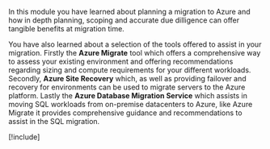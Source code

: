 In this module you have learned about planning a migration to Azure and how in depth planning, scoping and accurate due dilligence can offer tangible benefits at migration time.

You have also learned about a selection of the tools offered to assist in your migration. Firstly  the **Azure Migrate** tool which offers a comprehensive way to assess your existing environment and offering recommendations regarding sizing and compute requirements for your different workloads. Secondly, **Azure Site Recovery** which, as well as providing failover and recovery for environments can be used to migrate servers to the Azure platform. Lastly the **Azure Database Migration Service** which assists in moving SQL workloads from on-premise datacenters to Azure, like Azure Migrate it provides comprehensive guidance and recommendations to assist in the SQL migration.

[!include[](../../../includes/azure-sandbox-cleanup.md)]
